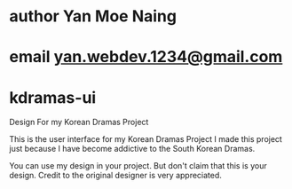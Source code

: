 # author Yan Moe Naing 
# email yan.webdev.1234@gmail.com

# kdramas-ui
Design For my Korean Dramas Project

This is the user interface for my Korean Dramas Project
I made this project just because I have become addictive to the South Korean Dramas.

You can use my design in your project. But don't claim that this is your design. Credit to the original designer is very appreciated.
